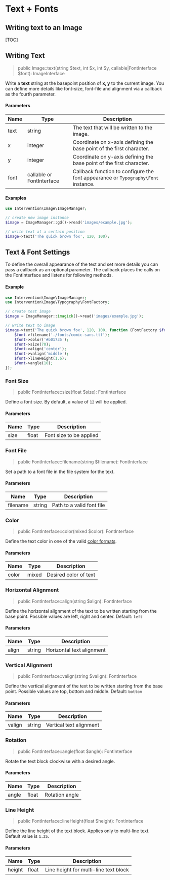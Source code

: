 # Text + Fonts
## Writing text to an Image

[TOC]

## Writing Text

> public Image::text(string $text, int $x, int $y, callable|FontInterface $font): ImageInterface

Write a **text** string at the basepoint position of **x, y** to the current
image. You can define more details like font-size, font-file and alignment via
a callback as the fourth parameter.

#### Parameters

| Name | Type | Description |
| - | - | - |
| text | string | The text that will be written to the image. |
| x | integer | Coordinate on x-axis defining the base point of the first character. |
| y | integer | Coordinate on y-axis defining the base point of the first character. |
| font | callable or FontInterface | Callback function to configure the font appearance or `Typography\Font` instance. |


#### Examples

```php
use Intervention\Image\ImageManager;

// create new image instance
$image = ImageManager::gd()->read('images/example.jpg');

// write text at a certain position
$image->text('The quick brown fox', 120, 100);

```
## Text & Font Settings

To define the overall appearance of the text and set more details you can pass
a callback as an optional parameter. The callback places the calls on the
FontInterface and listens for following methods.

#### Example

```php
use Intervention\Image\ImageManager;
use Intervention\Image\Typography\FontFactory;

// create test image
$image = ImageManager::imagick()->read('images/example.jpg');

// write text to image
$image->text('The quick brown fox', 120, 100, function (FontFactory $font) {
    $font->filename('./fonts/comic-sans.ttf');
    $font->color('#b01735');
    $font->size(70);
    $font->align('center');
    $font->valign('middle');
    $font->lineHeight(1.6);
    $font->angle(10);
});
```

### Font Size

> public FontInterface::size(float $size): FontInterface

Define a font size. By default, a value of `12` will be applied.

#### Parameters

| Name | Type | Description |
| - | - | - |
| size | float | Font size to be applied |

### Font File

> public FontInterface::filename(string $filename): FontInterface

Set a path to a font file in the file system for the text.

#### Parameters

| Name | Type | Description |
| - | - | - |
| filename | string | Path to a valid font file |

### Color

> public FontInterface::color(mixed $color): FontInterface

Define the text color in one of the valid [color formats](/v3/introduction/formats#color-formats).

#### Parameters

| Name | Type | Description |
| - | - | - |
| color | mixed | Desired color of text |

### Horizontal Alignment

> public FontInterface::align(string $align): FontInterface

Define the horizontal alignment of the text to be written starting from the
base point. Possible values are left, right and center. Default: `left`

#### Parameters

| Name | Type | Description |
| - | - | - |
| align | string | Horizontal text alignment |

### Vertical Alignment

> public FontInterface::valign(string $valign): FontInterface

Define the vertical alignment of the text to be written starting from the base
point. Possible values are top, bottom and middle. Default: `bottom`

#### Parameters

| Name | Type | Description |
| - | - | - |
| valign | string | Vertical text alignment |

### Rotation

> public FontInterface::angle(float $angle): FontInterface

Rotate the text block clockwise with a desired angle.

#### Parameters

| Name | Type | Description |
| - | - | - |
| angle | float | Rotation angle |

### Line Height

> public FontInterface::lineHeight(float $height): FontInterface

Define the line height of the text block. Applies only to multi-line text.
Default value is `1.25`.

#### Parameters

| Name | Type | Description |
| - | - | - |
| height | float | Line height for multi-line text block |
